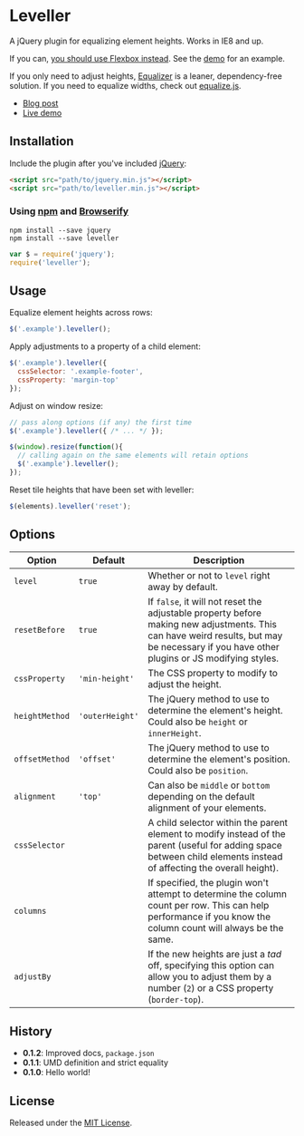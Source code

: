 # Leveller

A jQuery plugin for equalizing element heights. Works in IE8 and up.

If you can, [you should use Flexbox instead](http://css-tricks.com/snippets/css/a-guide-to-flexbox/). See the [demo]() for an example.

If you only need to adjust heights, [Equalizer](https://github.com/skrajewski/Equalizer) is a leaner, dependency-free solution. If you need to equalize widths, check out [equalize.js](https://github.com/tsvensen/equalize.js).

- [Blog post]()
- [Live demo]()

## Installation

Include the plugin after you've included [jQuery](http://jquery.com/):

```html
<script src="path/to/jquery.min.js"></script>
<script src="path/to/leveller.min.js"></script>
```

### Using [npm](https://www.npmjs.com/) and [Browserify](http://browserify.org/)

```
npm install --save jquery
npm install --save leveller
```
```javascript
var $ = require('jquery');
require('leveller');
```

## Usage

Equalize element heights across rows:

```javascript
$('.example').leveller();
```

Apply adjustments to a property of a child element:

```javascript
$('.example').leveller({
  cssSelector: '.example-footer',
  cssProperty: 'margin-top'
});
```

Adjust on window resize:

```javascript
// pass along options (if any) the first time
$('.example').leveller({ /* ... */ });

$(window).resize(function(){
  // calling again on the same elements will retain options
  $('.example').leveller();
});
```

Reset tile heights that have been set with leveller:

```javascript
$(elements).leveller('reset');
```

## Options

Option | Default | Description
--- | --- | ---
`level` | `true` | Whether or not to `level` right away by default.
`resetBefore` | `true` | If `false`, it will not reset the adjustable property before making new adjustments. This can have weird results, but may be necessary if you have other plugins or JS modifying styles.
`cssProperty` | `'min-height'` | The CSS property to modify to adjust the height.
`heightMethod` | `'outerHeight'` | The jQuery method to use to determine the element's height. Could also be `height` or `innerHeight`.
`offsetMethod` | `'offset'` | The jQuery method to use to determine the element's position. Could also be `position`.
`alignment` | `'top'` | Can also be `middle` or `bottom` depending on the default alignment of your elements.
`cssSelector` | | A child selector within the parent element to modify instead of the parent (useful for adding space between child elements instead of affecting the overall height).
`columns` | | If specified, the plugin won't attempt to determine the column count per row. This can help performance if you know the column count will always be the same.
`adjustBy` | | If the new heights are just a _tad_ off, specifying this option can allow you to adjust them by a number (`2`) or a CSS property (`border-top`).

## History

- **0.1.2**: Improved docs, `package.json`
- **0.1.1**: UMD definition and strict equality
- **0.1.0**: Hello world!

## License

Released under the [MIT License](http://www.opensource.org/licenses/MIT).
